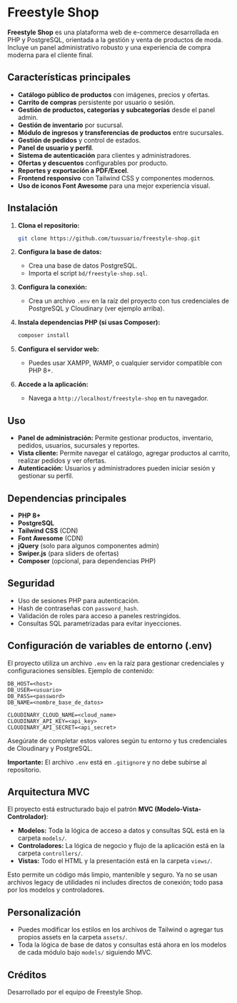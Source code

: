 # Freestyle Shop

**Freestyle Shop** es una plataforma web de e-commerce desarrollada en PHP y PostgreSQL, orientada a la gestión y venta de productos de moda. Incluye un panel administrativo robusto y una experiencia de compra moderna para el cliente final.

## Características principales

- **Catálogo público de productos** con imágenes, precios y ofertas.
- **Carrito de compras** persistente por usuario o sesión.
- **Gestión de productos, categorías y subcategorías** desde el panel admin.
- **Gestión de inventario** por sucursal.
- **Módulo de ingresos y transferencias de productos** entre sucursales.
- **Gestión de pedidos** y control de estados.
- **Panel de usuario y perfil**.
- **Sistema de autenticación** para clientes y administradores.
- **Ofertas y descuentos** configurables por producto.
- **Reportes y exportación a PDF/Excel**.
- **Frontend responsivo** con Tailwind CSS y componentes modernos.
- **Uso de iconos Font Awesome** para una mejor experiencia visual.

## Instalación

1. **Clona el repositorio:**
   ```bash
   git clone https://github.com/tuusuario/freestyle-shop.git
   ```

2. **Configura la base de datos:**
   - Crea una base de datos PostgreSQL.
   - Importa el script `bd/freestyle-shop.sql`.

3. **Configura la conexión:**
   - Crea un archivo `.env` en la raíz del proyecto con tus credenciales de PostgreSQL y Cloudinary (ver ejemplo arriba).

4. **Instala dependencias PHP (si usas Composer):**
   ```bash
   composer install
   ```

5. **Configura el servidor web:**
   - Puedes usar XAMPP, WAMP, o cualquier servidor compatible con PHP 8+.

6. **Accede a la aplicación:**
   - Navega a `http://localhost/freestyle-shop` en tu navegador.

## Uso

- **Panel de administración:** Permite gestionar productos, inventario, pedidos, usuarios, sucursales y reportes.
- **Vista cliente:** Permite navegar el catálogo, agregar productos al carrito, realizar pedidos y ver ofertas.
- **Autenticación:** Usuarios y administradores pueden iniciar sesión y gestionar su perfil.

## Dependencias principales

- **PHP 8+**
- **PostgreSQL**
- **Tailwind CSS** (CDN)
- **Font Awesome** (CDN)
- **jQuery** (solo para algunos componentes admin)
- **Swiper.js** (para sliders de ofertas)
- **Composer** (opcional, para dependencias PHP)

## Seguridad

- Uso de sesiones PHP para autenticación.
- Hash de contraseñas con `password_hash`.
- Validación de roles para acceso a paneles restringidos.
- Consultas SQL parametrizadas para evitar inyecciones.

## Configuración de variables de entorno (.env)

El proyecto utiliza un archivo `.env` en la raíz para gestionar credenciales y configuraciones sensibles. Ejemplo de contenido:

```
DB_HOST=<host>
DB_USER=<usuario>
DB_PASS=<password>
DB_NAME=<nombre_base_de_datos>

CLOUDINARY_CLOUD_NAME=<cloud_name>
CLOUDINARY_API_KEY=<api_key>
CLOUDINARY_API_SECRET=<api_secret>
```

Asegúrate de completar estos valores según tu entorno y tus credenciales de Cloudinary y PostgreSQL.

**Importante:** El archivo `.env` está en `.gitignore` y no debe subirse al repositorio.

## Arquitectura MVC

El proyecto está estructurado bajo el patrón **MVC (Modelo-Vista-Controlador)**:

- **Modelos:** Toda la lógica de acceso a datos y consultas SQL está en la carpeta `models/`.
- **Controladores:** La lógica de negocio y flujo de la aplicación está en la carpeta `controllers/`.
- **Vistas:** Todo el HTML y la presentación está en la carpeta `views/`.

Esto permite un código más limpio, mantenible y seguro. Ya no se usan archivos legacy de utilidades ni includes directos de conexión; todo pasa por los modelos y controladores.

## Personalización

- Puedes modificar los estilos en los archivos de Tailwind o agregar tus propios assets en la carpeta `assets/`.
- Toda la lógica de base de datos y consultas está ahora en los modelos de cada módulo bajo `models/` siguiendo MVC.

## Créditos

Desarrollado por el equipo de Freestyle Shop.
